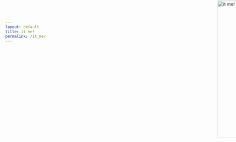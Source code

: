```yaml
---
layout: default
title: it me!
permalink: /it_me/
---
```



<marquee direction="down" behavior="alternate" style="position:absolute;top:0;bottom:0;left:0;right:0;z-index:1;height:100%;">
<marquee behavior="alternate">
<img src="http://gstarr.me/projects/images/me.jpg" alt="it me!" title="it me! (Photo credit: Kristie Chua)" style="width:33%"> 
</marquee></marquee>   
